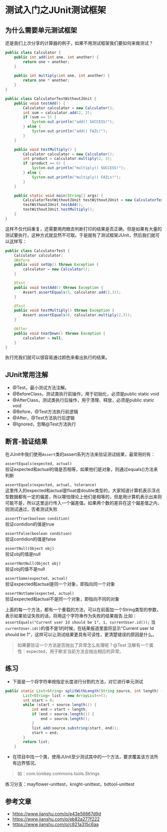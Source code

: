 # 测试入门之JUnit测试框架
## 为什么需要单元测试框架
还是我们上次分享的计算器的例子，如果不用测试框架我们要如何来做测试？

```java
public class Calculator {
    public int add(int one, int another) {
        return one + another;
    }
    
    public int multiply(int one, int another) {
        return one * another;
    }
}
```

```java
public class CalculatorTestWithoutJUnit {
    public void testAdd() {
        Calculator calculator = new Calculator();
        int sum = calculator.add(2, 3);
        if (sum == 5) {
            System.out.println("add() SUCCESS!");
        } else {
            System.out.println("add() FAIL!");
        }
    }

    public void testMultiply() {
        Calculator calculator = new Calculator();
        int product = calculator.multiply(2, 3);
        if (product == 6) {
            System.out.println("multiply() SUCCESS!");
        } else {
            System.out.println("multiply() FAILs!");
        }
    }

    public static void main(String[] args) {
        CalculatorTestWithoutJUnit testWithoutJUnit = new CalculatorTestWithoutJUnit();
        testWithoutJUnit.testAdd();
        testWithoutJUnit.testMultiply();
    }
}
```
这样不仅代码重复，还需要用肉眼去判断打印的结果是否正确，但是如果有大量的测试要执行，这种方式就显然不可取。于是就有了测试框架JUnit，然后我们就可以这样写：

```java
public class CalculatorTest {
    Calculator calculator;
    @Before
    public void setUp() throws Exception {
        calculator = new Calculator();
    }

    @Test
    public void testAdd() throws Exception {
        Assert.assertEquals(5, calculator.add(2,3));
    }

    @Test
    public void testMultiply() throws Exception {
        Assert.assertEquals(6, calculator.multiply(2,3));
    }

    @After
    public void tearDown() throws Exception {
        calculator = null;
    }
}
```
执行完我们就可以很容易通过颜色来看出执行的结果。
## JUnit常用注解
* @Test，最小测试方法注解。
* @BeforeClass，测试类执行前操作，用于初始化，必须是public static void
* @AfterClass，测试类执行后操作，用于清理、释放，必须是public static void
* @Before，@Test方法执行前逻辑
* @After，@Test方法执行后逻辑
* @Ignored，忽略@Test方法执行

## 断言-验证结果
在JUnit中我们使用`Assert`类的assert系列方法来验证测试结果，最常用的有：


`assertEquals(expected, actual)`  
验证expected和actual的值是否相等，如果他们是对象，则通过equals()方法来判断

`assertEquals(expected, actual, tolerance)`  
这里传入的expected和actual是float或double类型的，大家知道计算机表示浮点型数据都有一定的偏差，所以哪怕理论上他们是相等的，但是用计算机表示出来则可能不是，所以这里运行传入一个偏差值。如果两个数的差异在这个偏差值之内，则测试通过，否者测试失败

`assertTrue(boolean condition)`   
 验证contidion的值是true

`assertFalse(boolean condition)`   
 验证contidion的值是false

`assertNull(Object obj)`   
 验证obj的值是null

`assertNotNull(Object obj)`   
 验证obj的值不是null

`assertSame(expected, actual)`  
 验证expected和actual是同一个对象，即指向同一个对象

`assertNotSame(expected, actual)`  
 验证expected和actual不是同一个对象，即指向不同的对象


上面的每一个方法，都有一个重载的方法，可以在前面加一个String类型的参数，表示如果验证失败的话，将用这个字符串作为失败的结果报告.比如：`assertEquals("Current user Id should be 1", 1, currentUser.id());` 
当`currentUser.id()`的值不是1的时候，在结果报道里面将显示"Current user Id should be 1"，这样可以让测试结果更具有可读性，更清楚错误的原因是什么。

> 如果要验证一个方法是否抛出了异常怎么处理呢？@Test 注解有一个属性：expected，用于断言当前方法会抛出相应的异常。


## 练习
* 下面是一个将字符串按指定长度进行分割的方法，对它进行单元测试

```java
public static List<String> splitWithLength(String source, int length) {
        List<String> list = new ArrayList<>();
        int start = 0;
        while (start < source.length()) {
            int end = start + length;
            if (end > source.length()) {
                end = source.length();
            }
            list.add(source.substring(start, end));
            start = end;
        }
        return list;
    }
```

* 在项目中找一个类，使用JUnit至少测试其中的一个方法，要求覆盖该方法所有边界情况。

> 如：com.tomkey.commons.tools.Strings

练习分支：mayflower-unittest，knight-unittest，bdtool-unittest

## 参考文章
* https://www.jianshu.com/p/e43e56667d9d
* https://www.jianshu.com/p/eb82a277f222
* https://www.jianshu.com/p/c821a315c6aa
